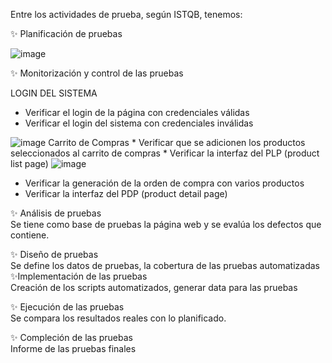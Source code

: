 Entre los actividades de prueba, según ISTQB, tenemos:

✨ Planificación de pruebas

![image](https://github.com/user-attachments/assets/137515c2-9dde-4c64-942d-fe05908f9460)


✨ Monitorización y control de las pruebas

LOGIN DEL SISTEMA
   * Verificar el login de la página con credenciales válidas
   * Verificar el login del sistema con credenciales inválidas

![image](https://github.com/user-attachments/assets/ec81b1da-9565-4814-bf75-9c113f3a9922)
Carrito de Compras
    * Verificar que se adicionen los productos seleccionados al carrito de compras
    * Verificar la interfaz del PLP (product list page)
![image](https://github.com/user-attachments/assets/7b5ae3df-8673-4974-8e45-d589e587c407)
   * Verificar la generación de la orden de compra con varios productos 
   * Verificar la interfaz del PDP (product detail page)  

  
✨ Análisis de pruebas  
Se tiene como base de pruebas la página web y se evalúa los defectos que contiene.  

✨ Diseño de pruebas  
  Se define los datos de pruebas, la cobertura de las pruebas automatizadas  
✨Implementación de las pruebas  
  Creación de los scripts automatizados, generar data para las pruebas  
  
✨ Ejecución de las pruebas  
  Se compara los resultados reales con lo planificado.  
  
✨ Compleción de las pruebas  
  Informe de las pruebas finales
